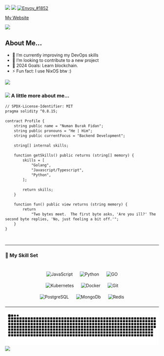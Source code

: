 <div style="text-align: right">
</div>

<a href="https://www.linkedin.com/in/numan-burak-fidan-msc-01260158/"><img src="https://img.shields.io/badge/LinkedIn-0077B5?style=for-the-badge&logo=linkedin&logoColor=white"></a>
<a href="mailto:numanburakfidan@yandex.com"><img src="https://img.shields.io/badge/Gmail-D14836?style=for-the-badge&logo=gmail&logoColor=white"></a>
<a href="https://discordapp.com/users/numanburakfidan"><img src="https://img.shields.io/badge/Discord-7289DA?style=for-the-badge&logo=discord&logoColor=white" alt="Envoy_#1852" ></a>

[My Website](https://www.numanburakfidan.com)

<img src="https://www.animatedimages.org/data/media/562/animated-line-image-0429.gif" width="400px">

## About Me...

- 🔗 I’m currently improving my DevOps skills
- 👐 I’m looking to contribute to a new project
- 🥅 2024 Goals: Learn blockchain.
- ⚡ Fun fact: I use NixOS btw :)

<img src="https://www.animatedimages.org/data/media/562/animated-line-image-0429.gif" width="400px">

### <img src="https://media.giphy.com/media/VgCDAzcKvsR6OM0uWg/giphy.gif" width="50"> A little more about me...

```solidity
// SPDX-License-Identifier: MIT
pragma solidity ^0.8.15;

contract Profile {
    string public name = "Numan Burak Fidan";
    string public pronouns = "He | Him";
    string public currentFocus = "Backend Development";

    string[] internal skills;

    function getSkills() public returns (string[] memory) {
        skills = [
	        "Golang",
            "Javascript/Typescript",
            "Python",
        ];

        return skills;
    }

    function fun() public view returns (string memory) {
        return
            "Two bytes meet.  The first byte asks, 'Are you ill?' The second byte replies, 'No, just feeling a bit off.'";
    }
}

```

<br>

---
### 🤹 My Skill Set
<div align="center">
<br>

<img style="margin: 10px" src="https://encrypted-tbn0.gstatic.com/images?q=tbn:ANd9GcQzZ14YKDLmxc0DUMf33c12suLr_c-r5U4ZFw&s" alt="JavaScript" height="50" />  
<img style="margin: 10px" src="https://cdn3.iconfinder.com/data/icons/logos-and-brands-adobe/512/267_Python-512.png" alt="Python" height="50" />
<img style="margin: 10px" src="https://cdn.icon-icons.com/icons2/2107/PNG/512/file_type_go_gopher_icon_130571.png" alt="GO" height="50" />

<br>

<img style="margin: 10px" src="https://static-00.iconduck.com/assets.00/kubernetes-icon-2048x1995-r1q3f8n7.png" alt="Kubernetes" height="50" />  
<img style="margin: 10px" src="https://cdn-icons-png.flaticon.com/512/919/919853.png" alt="Docker" height="50" />
<img style="margin: 10px" src="https://upload.wikimedia.org/wikipedia/commons/thumb/3/3f/Git_icon.svg/2048px-Git_icon.svg.png" alt="Git" height="50" />

<br>

<img style="margin: 10px" src="https://static-00.iconduck.com/assets.00/postgresql-icon-1987x2048-v2fkmdaw.png" alt="PostgreSQL" height="50" />  
<img style="margin: 10px" src="https://www.svgrepo.com/show/331488/mongodb.svg" alt="MongoDb" height="50" />
<img style="margin: 10px" src="https://cdn4.iconfinder.com/data/icons/redis-2/1451/Untitled-2-512.png" alt="Redis" height="50" />

</div>

---
<img src="https://raw.githubusercontent.com/Envoy-VC/Envoy-VC/output/github-contribution-grid-snake-dark.svg">
<img src="https://www.animatedimages.org/data/media/562/animated-line-image-0184.gif" width="1920" height="">
